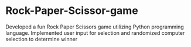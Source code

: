 # Rock-Paper-Scissor-game
Developed a fun Rock Paper Scissors game utilizing Python programming language. Implemented user input for selection and randomized computer selection to determine winner
